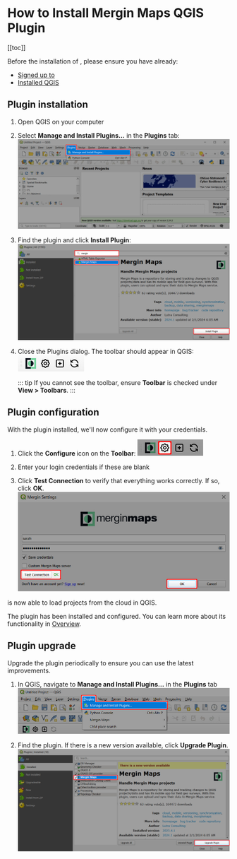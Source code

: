 # How to Install Mergin Maps QGIS Plugin
[[toc]]

Before the installation of <QGISPluginName />, please ensure you have already:
* [Signed up to <MainPlatformName />](../sign-up-to-mergin-maps/)
* [Installed QGIS](../install-qgis/)

## Plugin installation
1. Open QGIS on your computer
2. Select **Manage and Install Plugins...** in the **Plugins** tab:
   ![QGIS Manage and Install Plugins](./qgis-plugins-manage-and-install.jpg "QGIS Manage and Install Plugins")

3. Find the **<MainPlatformName />** plugin and click **Install Plugin**:
   ![Mergin Maps Plugin Installation](./find-and-install-mergin.jpg "Mergin Maps Plugin Installation")

4. Close the Plugins dialog. The <QGISPluginName /> toolbar should appear in QGIS:
   ![Mergin Maps Plugin Toolbar in QGIS](./mergin-toolbar.jpg "Mergin Maps Plugin Toolbar in QGIS")
   
   ::: tip
   If you cannot see the toolbar, ensure **<MainPlatformName /> Toolbar** is checked under **View > Toolbars**.
   :::

## Plugin configuration

With the plugin installed, we'll now configure it with your <MainPlatformNameLink /> credentials.

1. Click the **Configure <QGISPluginName />** icon on the **<MainPlatformName /> Toolbar**:
   ![Configure Mergin Maps Plugin](./qgis-configure-mergin-plugin.jpg "Configure Mergin Maps Plugin")

2. Enter your login credentials if these are blank

3. Click **Test Connection** to verify that everything works correctly. If so, click **OK**.
   ![Mergin Maps Plugin in QGIS credentials](./qgis-mergin-settings.jpg "Mergin Maps Plugin in QGIS credentials")

<QGISPluginName /> is now able to load projects from the cloud in QGIS.

The plugin has been installed and configured. You can learn more about its functionality in [<QGISPluginName /> Overview](../../manage/plugin/).

## Plugin upgrade
Upgrade the plugin periodically to ensure you can use the latest improvements.

1. In QGIS, navigate to **Manage and Install Plugins...** in the **Plugins** tab
   ![QGIS Manage and Install Plugins](./qgis-plugins-manage-and-install-upgrade.jpg "QGIS Manage and Install Plugins")
   
2. Find the **<MainPlatformName />** plugin. If there is a new version available, click **Upgrade Plugin**.
   ![Upgrade Mergin Maps QGIS plugin](./plugin-upgrade.jpg "Upgrade Mergin Maps QGIS plugin")
